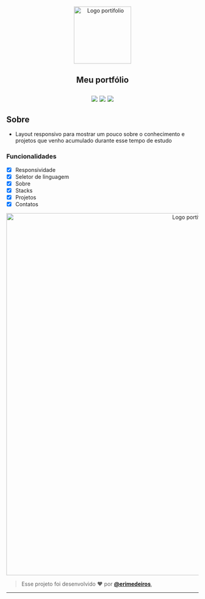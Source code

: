 # <p align="center">

<p align="center">
      <img src="https://user-images.githubusercontent.com/73318684/221654174-1a53e468-1990-49ac-866d-15fe9ada500c.png" width="150" alt="Logo portifolio"/>
<h2 align="center"> Meu portfólio </br></br> 

<img src="https://img.shields.io/badge/dart-C.svg?style=for-the-badge&logo=dart&color=152030">
<img src="https://img.shields.io/badge/flutter-C.svg?style=for-the-badge&logo=flutter&color=0468D7"> 
<img src="https://img.shields.io/badge/Visual%20Studio%20Code-%23323330.svg?style=for-the-badge&logo=visual-studio-code&logoColor=FFFFFF&color=2F74C0">   </h2>

<h2> Sobre </h2>

- Layout responsivo para mostrar um pouco sobre o conhecimento e projetos que venho acumulado durante esse tempo de estudo
<p >



### Funcionalidades

  - [x] Responsividade
  - [x] Seletor de linguagem
  - [x] Sobre
  - [x] Stacks
  - [x] Projetos  
  - [x] Contatos
  
</p>    
<p align="center">
<img  src="https://user-images.githubusercontent.com/73318684/226068015-4d538b8c-520c-49fd-a0bb-83f26415590f.png" width="950" alt="Logo portifolio"/>
</p>








   
   >Esse projeto foi desenvolvido ❤️ por **[@erimedeiros](https://www.linkedin.com/in/erimedeiros/)**,<br> 

   ---
  
